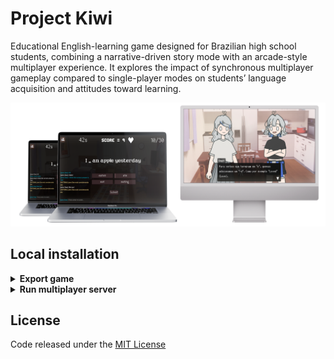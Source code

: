 # Project Kiwi

Educational English-learning game designed for Brazilian high school students, combining a narrative-driven story mode with an arcade-style multiplayer experience. It explores the impact of synchronous multiplayer gameplay compared to single-player modes on students’ language acquisition and attitudes toward learning.

![banner](./src/assets/images/banner.png)

## Local installation



<details>
<summary><strong>Export game</strong></summary>

To run this game locally, please follow these steps:

1. Clone the repository:

```bash
git clone <repository-url>
```

2. Open Godot
3. Click on the `Import` button
4. Navigate to the project directory
5. Click on the `Import and edit button`

</details>

<details>
<summary><strong>Run multiplayer server</strong></summary>

To run this game server locally, please follow these steps:

1. Clone the repository:
```bash
git clone <repository-url>
```

2. Make sure the folder `.\data` is included

3. Run the docker compose:
```bash
docker compose up
```

4. When all player entered session, start game with `start_game_notification_lua` script
</details>

## License

Code released under the [MIT License](LICENSE)
